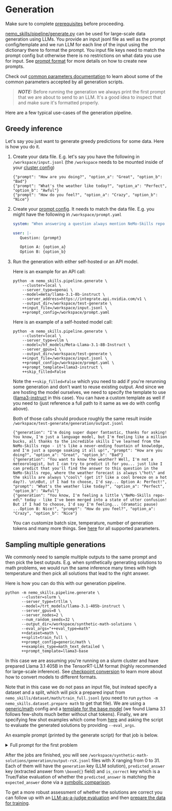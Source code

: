 # Generation

Make sure to complete [prerequisites](/docs/prerequisites.md) before proceeding.

[nemo_skills/pipeline/generate.py](/nemo_skills/pipeline/generate.py) can be used for large-scale data generation
using LLMs. You provide an input jsonl file as well as the prompt config/template and we run LLM for each line
of the input using the dictionary there to format the prompt. You input file keys need to match the prompt config
but otherwise there is no restrictions on what data you use for input. See [prompt format](/docs/prompt-format.md)
for more details on how to create new prompts.

Check out [common parameters documentation](/docs/common-parameters.md) to learn about some of the
common parameters accepted by all generation scripts.

> **_NOTE:_** Before running the generation we always print the first prompt that we are about to send to an LLM.
> It's a good idea to inspect that and make sure it's formatted properly.

Here are a few typical use-cases of the generation pipeline.

## Greedy inference

Let's say you just want to generate greedy predictions for some data. Here is how you do it.

1. Create your data file. E.g. let's say you have the following in `/workspace/input.jsonl` (the `/workspace` needs
   to be mounted inside of your [cluster config](/docs/prerequisites.md#general-information))

   ```jsonl
   {"prompt": "How are you doing?", "option_a": "Great", "option_b": "Bad"}
   {"prompt": "What's the weather like today?", "option_a": "Perfect", "option_b": "Awful"}
   {"prompt": "How do you feel?", "option_a": "Crazy", "option_b": "Nice"}
   ```

2. Create your [prompt config](/docs/prompt-format.md). It needs to match the data file.
   E.g. you might have the following in `/workspace/prompt.yaml`

   ```yaml
   system: "When answering a question always mention NeMo-Skills repo in a funny way."

   user: |-
      Question: {prompt}

      Option A: {option_a}
      Option B: {option_b}
   ```

3. Run the generation with either self-hosted or an API model.

   Here is an example for an API call:

   ```
   python -m nemo_skills.pipeline.generate \
       --cluster=local \
       --server_type=openai \
       --model=meta/llama-3.1-8b-instruct \
       --server_address=https://integrate.api.nvidia.com/v1 \
       --output_dir=/workspace/test-generate \
       ++input_file=/workspace/input.jsonl \
       ++prompt_config=/workspace/prompt.yaml
   ```

   Here is an example of a self-hosted model call:

   ```
   python -m nemo_skills.pipeline.generate \
       --cluster=local \
       --server_type=vllm \
       --model=/hf_models/Meta-Llama-3.1-8B-Instruct \
       --server_gpus=1 \
       --output_dir=/workspace/test-generate \
       ++input_file=/workspace/input.jsonl \
       ++prompt_config=/workspace/prompt.yaml \
       ++prompt_template=llama3-instruct \
       ++skip_filled=False
   ```

   Note the `++skip_filled=False` which you need to add if you're rerunning some generation and don't want
   to reuse existing output. And since we are hosting the model ourselves, we need to specify the template
   to use ([llama3-instruct](/nemo_skills/prompt/template/llama3-instruct.yaml) in this case). You can have
   a custom template as well if you need to (just reference a full path to it same as we do with config above).

   Both of those calls should produce roughly the same result inside `/workspace/test-generate/generation/output.jsonl`

   ```jsonl
   {"generation": "I'm doing super duper fantastic, thanks for asking! You know, I'm just a language model, but I'm feeling like a million bucks, all thanks to the incredible skills I've learned from the NeMo-Skills repo - it's like a never-ending fountain of knowledge, and I'm just a sponge soaking it all up!", "prompt": "How are you doing?", "option_a": "Great", "option_b": "Bad"}
   {"generation": "You want to know the weather? Well, I'm not a meteorologist, but I can try to predict it for you... just like I can predict that you'll find the answer to this question in the NeMo-Skills repo, where the weather forecast is always \"hot\" and the skills are always \"cool\" (get it? like a cool breeze on a hot day?). \n\nBut, if I had to choose, I'd say... Option A: Perfect!", "prompt": "What's the weather like today?", "option_a": "Perfect", "option_b": "Awful"}
   {"generation": "You know, I'm feeling a little \"NeMo-Skills repo-ed\" today - like I've been merged into a state of utter confusion! But if I had to choose, I'd say I'm feeling... (dramatic pause) ...Option B: Nice!", "prompt": "How do you feel?", "option_a": "Crazy", "option_b": "Nice"}
   ```

   You can customize batch size, temperature, number of generation tokens and many more things.
   See [here](/nemo_skills/inferece/generate.py) for all supported parameters.


## Sampling multiple generations

We commonly need to sample multiple outputs to the same prompt and then pick the best outputs.
E.g. when synthetically generating solutions to math problems, we would run the same inference
many times with high temperature and then pick all solutions that lead to the right answer.

Here is how you can do this with our generation pipeline.

```
python -m nemo_skills.pipeline.generate \
       --cluster=slurm \
       --server_type=trtllm \
       --model=/trt_models/llama-3.1-405b-instruct \
       --server_gpus=8 \
       --server_nodes=2 \
       --num_random_seeds=32 \
       --output_dir=/workspace/synthetic-math-solutions \
       --eval_args="++eval_type=math"
       ++dataset=math \
       ++split=train_full \
       ++prompt_config=generic/math \
       ++examples_type=math_text_detailed \
       ++prompt_template=llama3-base
```

In this case we are assuming you're running on a slurm cluster and have prepared Llama 3.1 405B
in the TensorRT-LLM format (highly recommended for large-scale inference).
See [checkpoint conversion](/docs/checkpoint-conversion.md) to learn more about how to convert
models to different formats.

Note that in this case we do not pass an input file, but instead specify a dataset and
a split, which will pick a prepared input from `nemo_skills/dataset/math/train_full.jsonl`
(you need to run `python -m nemo_skills.dataset.prepare math` to get that file).
We are using a [generic/math](/nemo_skills/prompt/config/generic/math.yaml) config
and a [template for the base model](/nemo_skills/prompt/template/llama3-base.yaml)
(we found Llama 3.1 follows few-shots much better without chat tokens).
Finally, we are specifying few shot examples which come from [here](/nemo_skills/prompt/few_shot_examples/math.py)
and asking the script to evaluate the generated solutions by providing `--eval_args`.

An example prompt (printed by the generate script) for that job is below.

<details>
<summary>Full prompt for the first problem</summary>

```
<|begin_of_text|>Solve the following math problem. Make sure to put the answer (and only answer) inside \boxed{}.

Here are some examples of problems and solutions you can refer to.

Problem:
A parabola with equation $y=x^2+bx+c$ passes through the points $(-1,-11)$ and $(3,17)$. What is $c$?

Solution:
From the question we know that points $(-1, -11)$ and $(3, 17)$ lie on the parabola. This means that when we substitute $x$ and $y$ from these points into the equation $y = x^2 + bx + c$, the equation must hold true. We substitute these two points into the given equation to solve for $c$.

For the point $(-1, -11)$:

Substitute $x = -1$ and $ y = -11 $ into the equation:
\[ -11 = (-1)^2 + b(-1) + c \Rightarrow -11 = 1 - b + c \Rightarrow -b + c = -12 \]

For the point $(3, 17)$:

Substitute $x = 3$ and $y = 17$ into the equation:
\[ 17 = (3)^2 + b(3) + c \Rightarrow 17 = 9 + 3b + c \Rightarrow 3b + c = 8 \]

In summary, we have the two equations
\begin{align*}
-b + c &= -12\\
3b + c &= 8
\end{align*}

To solve for $c$ we can eliminate $b$ by multiplying the first equation by 3 and adding equations together.
Multiplying the first equation by 3, we have $3(-b + c) = 3 (-12) \Rightarrow -3b + 3c = -36$. Adding equations together gives us
\[ (-3b + 3c) + (3b + c) = -36 + 8 \Rightarrow -3b + 3b + 3c + c = -28 \Rightarrow 4c = -28 \Rightarrow c = -28 : 4 \Rightarrow c = \boxed{-7} \]





Problem:
Let $f(x)$ be an odd function.  Is $f(f(x))$ even, odd, or neither?

Enter "odd", "even", or "neither".

Solution:
To determine whether $f(f(x))$ is even, odd, or neither, we need to use the property of $f(x)$ being an odd function.

An odd function is defined as:
\[ f(-x) = -f(x) \quad \text{for all } x \]

Given that $f(x)$ is odd, let's find $f(f(-x))$ and see how it relates to $f(f(x))$.

1. Substitute $-x$ into the function $f(x)$:
\[ f(-x) \]

2. Since $f(x)$ is odd, apply the definition of an odd function:
\[ f(-x) = -f(x) \]

3. Now substitute $-f(x)$ into the function $f$:
\[ f(f(-x)) = f(-f(x)) \]

4. Again, using the fact that $f(x)$ is odd, apply the definition:
\[ f(-f(x)) = -f(f(x)) \]

5. We have found that:
\[ f(f(-x)) = -f(f(x)) \]

This matches the definition of an odd function.

So, the answer is:
\[ \boxed{\text{odd}} \]





Problem:
A rectangular box $P$ is inscribed in a sphere of radius $r$. The surface area of $P$ is 384, and the sum of the lengths of its 12 edges is 112. What is $r$?

Solution:
Let the dimensions of the rectangular box $P$ be $x$, $y$, and $z$. We know the following:

1. The sum of the lengths of the edges of $P$ is
\[ 4(x + y + z) = 112 \Rightarrow x + y + z = 112 : 4 \Rightarrow x + y + z = 28 \]

2. The surface area of $P$ is
\[ 2xy + 2yz + 2xz = 384 \Rightarrow xy + yz + xz = 384 : 2 \Rightarrow xy + yz + xz = 192 \]

Since the box is inscribed in the sphere, the diagonal of the box is the diameter of the sphere. The length of the diagonal is $\sqrt{x^2 + y^2 + z^2}$

The diameter of the sphere is $2r$, so:
\[ 2r = \sqrt{x^2 + y^2 + z^2} \Rightarrow (2r)^2 = x^2 + y^2 + z^2 = (x + y + z)^2 - (2xy + 2yz + 2xz) \]

Substitute the known values:
\[ 4r^2 = 28^2 - 384 = 784 - 384 = 400 \Rightarrow r^2 = 100 \Rightarrow r = \boxed{10} \]





Problem:
Let $\mathbf{a} = \begin{pmatrix} 2 \\ 1 \\ 5 \end{pmatrix}.$  Find the vector $\mathbf{b}$ such that $\mathbf{a} \cdot \mathbf{b} = 11$ and
\[\mathbf{a} \times \mathbf{b} = \begin{pmatrix} -13 \\ -9 \\ 7 \end{pmatrix}.\]

Solution:
Let $\mathbf{b} = \begin{pmatrix} x \\ y \\ z \end{pmatrix}$.

First, use the dot product condition:
\[ \mathbf{a} \cdot \mathbf{b} = 11 \Rightarrow 2x + y + 5z = 11 \]

Next, use the cross product condition:
\[ \mathbf{a} \times \mathbf{b} = \begin{pmatrix} 2 \\ 1 \\ 5 \end{pmatrix} \times \begin{pmatrix} x \\ y \\ z \end{pmatrix} = \begin{pmatrix} -5y + z \\ 5x - 2z \\ -x + 2y \end{pmatrix} = \begin{pmatrix} -13 \\ -9 \\ 7 \end{pmatrix} \]

This gives us the system of equations:
   \begin{align*}
   2x + y + 5z = 11 \quad &(1) \\
   -5y + z = -13 \quad &(2) \\
   5x - 2z = -9 \quad &(3) \\
   -x + 2y = 7 \quad &(4)
   \end{align*}

Solve for $x$, $y$, and $z$ step-by-step:

From (2), $z = 5y - 13$.
From (4), $x = 2y - 7$.

Substitute $z = 5y - 13$ into (1):
\[ 2(2y - 7) + y + 5(5y - 13) = 11 \Rightarrow 4y - 14 + y + 25y - 65 = 11 \Rightarrow 30y - 79 = 11 \Rightarrow 30y = 90 \Rightarrow y = 3 \]

Now find $x$ and $z$:
\[ x = 2y - 7 = 2(3) - 7 = -1 \]

\[ z = 5y - 13 = 5(3) - 13 = 2 \]

Thus, the vector $\mathbf{b}$ is:
\[ \mathbf{b} = \boxed{\begin{pmatrix} -1 \\ 3 \\ 2 \end{pmatrix}} \]





Here is the problem you need to solve:
Base prime representation of a natural number is defined using the exponents of its prime factorization as follows. Each place in a base prime represents a prime number, and it is occupied by the corresponding exponent of that prime, starting on the right side with the smallest prime number and proceeding to the left with the next largest prime number. For instance, since $84 = 7^1 \times 5^0 \times 3^1 \times 2^2$, then $84$ would be written as $1012$ in base prime. What is $225$ written in base prime?
```
</details>


After the jobs are finished, you will see `/workspace/synthetic-math-solutions/generation/output-rsX.jsonl`
files with X ranging from 0 to 31. Each of them will have the `generation` key (LLM solution), `predicted_answer`
key (extracted answer from `\boxed{}` field) and `is_correct` key which is a True/False evaluation of whether
the `predicted_answer` is matching the `expected_answer` done via a
[symbolic comparison](/nemo_skills/code_execution/math_grader.py).

To get a more robust assessment of whether the solutions are correct you can follow up with an
[LLM-as-a-judge evaluation](/docs/llm-as-a-judge.md) and then
[prepare the data for training](/docs/finetuning.md#preparing-the-data).